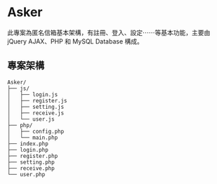 # Asker
此專案為匿名信箱基本架構，有註冊、登入、設定⋯⋯等基本功能，主要由 jQuery AJAX、PHP 和 MySQL Database 構成。
## 專案架構
```
Asker/
├── js/
│   ├── login.js
│   ├── register.js
│   ├── setting.js
│   ├── receive.js
│   └── user.js
├── php/
│   ├── config.php
│   └── main.php
├── index.php
├── login.php
├── register.php
├── setting.php
├── receive.php
└── user.php
```

